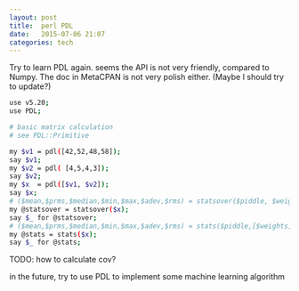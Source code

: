 ```yaml
---
layout: post
title:  perl PDL 
date:   2015-07-06 21:07 
categories: tech 
---
```


Try to learn PDL again. seems the API is not very friendly, compared to Numpy.
The doc in MetaCPAN is not very polish either. (Maybe I should try to update?)

```bash
use v5.20;
use PDL;

# basic matrix calculation
# see PDL::Primitive

my $v1 = pdl([42,52,48,58]);
say $v1;
my $v2 = pdl( [4,5,4,3]);
say $v2;
my $x  = pdl([$v1, $v2]);
say $x;
# ($mean,$prms,$median,$min,$max,$adev,$rms) = statsover($piddle, $weights);
my @statsover = statsover($x);
say $_ for @statsover;
# ($mean,$prms,$median,$min,$max,$adev,$rms) = stats($piddle,[$weights]);
my @stats = stats($x);
say $_ for @stats;
```

TODO: how to calculate cov?

in the future, try to use PDL to implement some machine learning algorithm

